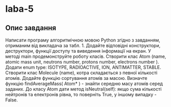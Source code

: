 # laba-5

## Опис завдання
Написати програму алгоритмічною мовою Python згідно з завданням, отриманим від викладача за табл. 1. Додайте відповідні конструктори, деструктори, функції доступу та виведення інформації на екран. У методі main продемонструйте роботу класів. Створити клас Atom (name, atomic mass unit, neutrons number, protons number, electrons number ). Додати enum type: ISOTYPE, RADIOACTIVE, ION, ANTIMATTER, STABLE.  Створити клас Molecule (name),  котра складається з певної кількості атомів. Додайте функцію сортування атомів за масою. Визначте функцію findAverageMass( Atom* ) - знайти середню масу атомів серед заданих.  До класу Atom дати метод isNeutral(self): якщо сума кількості нейтронів та електронів рівна,  то поверніть True, у іншому випадку - False.
